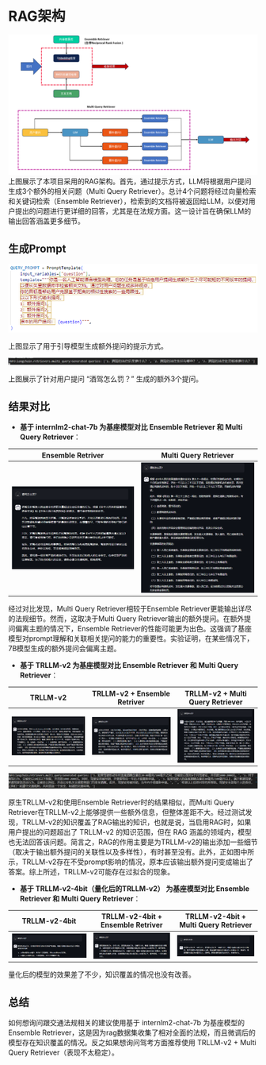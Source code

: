 # RAG架构
![rag-framework.png](../assets/rag.png)
上图展示了本项目采用的RAG架构。首先，通过提示方式，LLM将根据用户提问生成3个额外的相关问题（Multi Query Retriever）。总计4个问题将经过向量检索和关键词检索（Ensemble Retriever），检索到的文档将被返回给LLM，以便对用户提出的问题进行更详细的回答，尤其是在法规方面。这一设计旨在确保LLM的输出回答涵盖更多细节。

## 生成Prompt
![multi-query-prompt.png](../assets/MultiQueryPrompt.png)

上图显示了用于引导模型生成额外提问的提示方式。


![extra-query-generated.png](../assets/extra-query-generated.png)

上图展示了针对用户提问 “酒驾怎么罚？” 生成的额外3个提问。

## 结果对比

- **基于 internlm2-chat-7b 为基座模型对比 Ensemble Retriever 和 Multi Query Retriever**：
  
| Ensemble Retriver  | Multi Query Retriever |
|--------------------|-----------------------|
| ![compare1-er.png](../assets/compare1-er.png) | ![compare1-mqr.png](../assets/compare1-mqr.png)  |

经过对比发现，Multi Query Retriever相较于Ensemble Retriever更能输出详尽的法规细节。然而，这取决于Multi Query Retriever输出的额外提问。在额外提问偏离主题的情况下，Ensemble Retriever的性能可能更为出色。这强调了基座模型对prompt理解和关联相关提问的能力的重要性。实验证明，在某些情况下，7B模型生成的额外提问会偏离主题。

- **基于 TRLLM-v2 为基座模型对比 Ensemble Retriever 和 Multi Query Retriever**：

| TRLLM-v2 | TRLLM-v2 + Ensemble Retriver  | TRLLM-v2 + Multi Query Retriever |
| ------- |--------------------|-----------------------|
| ![compare2-trllm-v2.png](../assets/compare2-trllm-v2.png) | ![compare2-er.png](../assets/compare2-er.png) | ![compare2-mqr.png](../assets/compare2-mqr.png)  |

![compare2-prompt.png](../assets/compare2-prompt.png) 

原生TRLLM-v2和使用Ensemble Retriever时的结果相似，而Multi Query Retriever在TRLLM-v2上能够提供一些额外信息，但整体差距不大。经过测试发现，TRLLM-v2的知识覆盖了RAG输出的知识，也就是说，当启用RAG时，如果用户提出的问题超出了 TRLLM-v2 的知识范围，但在 RAG 涵盖的领域内，模型也无法回答该问题。简言之，RAG的作用主要是为TRLLM-v2的输出添加一些细节（取决于输出额外提问的关联性以及多样性），有时甚至没有。此外，正如图中所示，TRLLM-v2存在不受prompt影响的情况，原本应该输出额外提问变成输出了答案。综上所述，TRLLM-v2可能存在过拟合的现象。


- **基于 TRLLM-v2-4bit（量化后的TRLLM-v2） 为基座模型对比 Ensemble Retriever 和 Multi Query Retriever**：

| TRLLM-v2-4bit | TRLLM-v2-4bit + Ensemble Retriver  | TRLLM-v2-4bit + Multi Query Retriever |
| ------- |--------------------|-----------------------|
| ![compare3-trllm.png](../assets/compare3-trllm.png) | ![compare3-er.png](../assets/compare3-er.png) | ![compare3-mqr.png](../assets/compare3-mqr.png)  |

量化后的模型的效果差了不少，知识覆盖的情况也没有改善。

## 总结

如何想询问跟交通法规相关的建议使用基于 internlm2-chat-7b 为基座模型的 Ensemble Retriever，这是因为rag数据集收集了相对全面的法规，而且微调后的模型存在知识覆盖的情况。反之如果想询问驾考方面推荐使用 TRLLM-v2 + Multi Query Retriever（表现不太稳定）。

